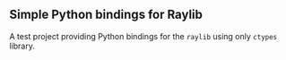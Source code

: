 ## Simple Python bindings for Raylib

A test project providing Python bindings for the `raylib` using only `ctypes` library.
